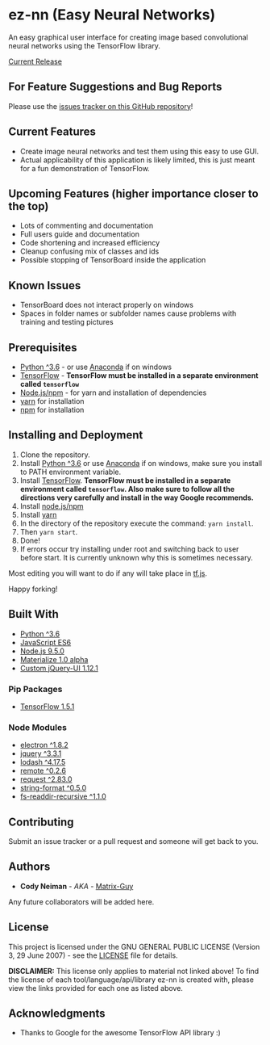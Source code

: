 # ez-nn (Easy Neural Networks)

An easy graphical user interface for creating image based convolutional neural
networks using the TensorFlow library.

[Current Release](https://github.com/Matrix-Guy/ez-nn/releases)

## For Feature Suggestions and Bug Reports

Please use the [issues tracker on this GitHub
repository](https://github.com/Matrix-Guy/ez-nn/issues)!

## Current Features
* Create image neural networks and test them using this easy to use GUI.
* Actual applicability of this application is likely limited, this is just
meant for a fun demonstration of TensorFlow.

## Upcoming Features (higher importance closer to the top)
* Lots of commenting and documentation
* Full users guide and documentation
* Code shortening and increased efficiency
* Cleanup confusing mix of classes and ids
* Possible stopping of TensorBoard inside the application

## Known Issues
* TensorBoard does not interact properly on windows
* Spaces in folder names or subfolder names cause problems with training and
testing pictures

## Prerequisites

* [Python ^3.6](https://www.python.org/) - or use
[Anaconda](https://www.anaconda.com) if on windows
* [TensorFlow](https://www.tensorflow.org/) -
**TensorFlow must be installed in a separate environment called
```tensorflow```**
* [Node.js/npm](https://nodejs.org/en/) - for yarn and installation of
dependencies
* [yarn](https://yarnpkg.com/en/) for installation
* [npm](https://nodejs.org/en/) for installation

## Installing and Deployment

1. Clone the repository.
2. Install [Python ^3.6](https://www.python.org/) or use
[Anaconda](https://www.anaconda.com) if on windows, make sure you install to
PATH environment variable.
3. Install [TensorFlow](https://www.tensorflow.org/install).
**TensorFlow must be installed in a separate environment called
```tensorflow```. Also make sure to follow all the directions very carefully
and install in the way Google recommends.**
4. Install [node.js/npm](https://nodejs.org/en/)
5. Install [yarn](https://yarnpkg.com/en/)
3. In the directory of the repository execute the command: ```yarn install```.
4. Then ```yarn start```.
5. Done!
6. If errors occur try installing under root and switching back to user before
start. It is currently unknown why this is sometimes necessary.

Most editing you will want to do if any will take place in [tf.js](tf.js).

Happy forking!

## Built With

* [Python ^3.6](https://www.python.org)
* [JavaScript ES6](https://www.javascript.com/)
* [Node.js 9.5.0](https://www.npmjs.com/)
* [Materialize 1.0 alpha](http://materializecss.com/)
* [Custom jQuery-UI 1.12.1](http://jqueryui.com/)

### Pip Packages
* [TensorFlow 1.5.1](https://www.tensorflow.org/)

### Node Modules

* [electron ^1.8.2](https://www.npmjs.com/package/electron)
* [jquery ^3.3.1](https://www.npmjs.com/package/jquery)
* [lodash ^4.17.5](https://www.npmjs.com/package/lodash)
* [remote ^0.2.6](https://www.npmjs.com/package/remote)
* [request ^2.83.0](https://www.npmjs.com/package/request)
* [string-format ^0.5.0](https://www.npmjs.com/package/string-format)
* [fs-readdir-recursive ^1.1.0
](https://www.npmjs.com/package/fs-readdir-recursive)

## Contributing

Submit an issue tracker or a pull request and someone will get back to you.

## Authors

* **Cody Neiman** - *AKA* - [Matrix-Guy](https://github.com/Matrix-Guy)

Any future collaborators will be added here.

## License

This project is licensed under the GNU GENERAL PUBLIC LICENSE
(Version 3, 29 June 2007) - see the [LICENSE](LICENSE) file for details.

**DISCLAIMER:** This license only applies to material not linked above!
To find the license of each tool/language/api/library ez-nn is created with,
please view the links provided for each one as listed above.

## Acknowledgments

* Thanks to Google for the awesome TensorFlow API library :)
